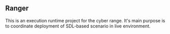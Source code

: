 ## Ranger

This is an execution runtime project for the cyber range. It's main purpose is to coordinate deployment of SDL-based scenario in live environment.


